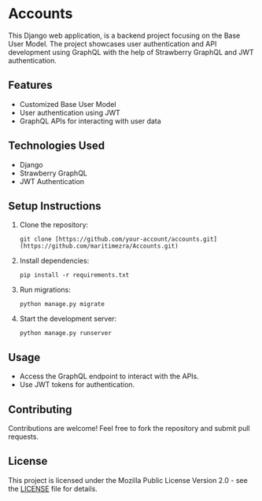 # Accounts

This Django web application, is a backend project focusing on the Base User Model. The project showcases user authentication and API development using GraphQL with the help of Strawberry GraphQL and JWT authentication.

## Features
- Customized Base User Model
- User authentication using JWT
- GraphQL APIs for interacting with user data

## Technologies Used
- Django
- Strawberry GraphQL
- JWT Authentication

## Setup Instructions
1. Clone the repository:
   ```
   git clone [https://github.com/your-account/accounts.git](https://github.com/maritimezra/Accounts.git)
   ```
2. Install dependencies:
   ```
   pip install -r requirements.txt
   ```
3. Run migrations:
   ```
   python manage.py migrate
   ```
4. Start the development server:
   ```
   python manage.py runserver
   ```

## Usage
- Access the GraphQL endpoint to interact with the APIs.
- Use JWT tokens for authentication.

## Contributing
Contributions are welcome! Feel free to fork the repository and submit pull requests.

## License
This project is licensed under the Mozilla Public License Version 2.0 - see the [LICENSE](LICENSE) file for details.
